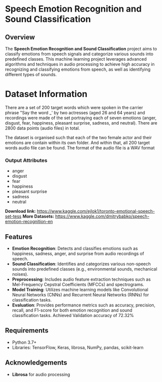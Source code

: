 # Speech Emotion Recognition and Sound Classification

## Overview

The **Speech Emotion Recognition and Sound Classification** project aims to classify emotions from speech signals and categorize various sounds into predefined classes. This machine learning project leverages advanced algorithms and techniques in audio processing to achieve high accuracy in recognizing and classifying emotions from speech, as well as identifying different types of sounds.

# Dataset Information

There are a set of 200 target words which were spoken in the carrier phrase "Say the word _' by two actresses (aged 26 and 64 years) and recordings were made of the set portraying each of seven emotions (anger, disgust, fear, happiness, pleasant surprise, sadness, and neutral). There are 2800 data points (audio files) in total.

The dataset is organised such that each of the two female actor and their emotions are contain within its own folder. And within that, all 200 target words audio file can be found. The format of the audio file is a WAV format

### Output Attributes
- anger
- disgust
- fear
- happiness
- pleasant surprise
- sadness
- neutral

**Download link:** https://www.kaggle.com/ejlok1/toronto-emotional-speech-set-tess
**More Datasets:** https://www.kaggle.com/dmitrybabko/speech-emotion-recognition-en


## Features

- **Emotion Recognition**: Detects and classifies emotions such as happiness, sadness, anger, and surprise from audio recordings of speech.
- **Sound Classification**: Identifies and categorizes various non-speech sounds into predefined classes (e.g., environmental sounds, mechanical noises).
- **Preprocessing**: Includes audio feature extraction techniques such as Mel-Frequency Cepstral Coefficients (MFCCs) and spectrograms.
- **Model Training**: Utilizes machine learning models like Convolutional Neural Networks (CNNs) and Recurrent Neural Networks (RNNs) for classification tasks.
- **Evaluation**: Provides performance metrics such as accuracy, precision, recall, and F1-score for both emotion recognition and sound classification tasks.
Achieved Validation accuracy of 72.32%

## Requirements

- Python 3.7+
- Libraries: TensorFlow, Keras, librosa, NumPy, pandas, scikit-learn

## Acknowledgements
- **Librosa** for audio processing
